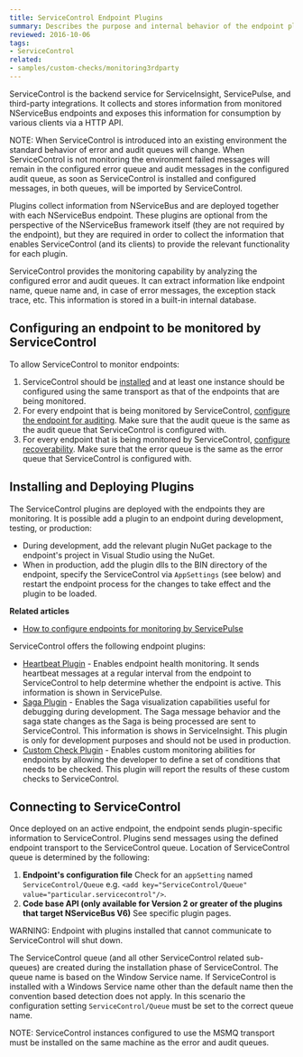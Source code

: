```yaml
---
title: ServiceControl Endpoint Plugins
summary: Describes the purpose and internal behavior of the endpoint plugins used by ServiceControl
reviewed: 2016-10-06
tags:
- ServiceControl
related:
- samples/custom-checks/monitoring3rdparty
---
```


ServiceControl is the backend service for ServiceInsight, ServicePulse, and third-party integrations. It collects and stores information from monitored NServiceBus endpoints and exposes this information for consumption by various clients via a HTTP API.

NOTE: When ServiceControl is introduced into an existing environment the standard behavior of error and audit queues will change. When ServiceControl is not monitoring the environment failed messages will remain in the configured error queue and audit messages in the configured audit queue, as soon as ServiceControl is installed and configured messages, in both queues, will be imported by ServiceControl.

Plugins collect information from NServiceBus and are deployed together with each NServiceBus endpoint. These plugins are optional from the perspective of the NServiceBus framework itself (they are not required by the endpoint), but they are required in order to collect the information that enables ServiceControl (and its clients) to provide the relevant functionality for each plugin.

ServiceControl provides the monitoring capability by analyzing the configured error and audit queues. It can extract information like endpoint name, queue name and, in case of error messages, the exception stack trace, etc. This information is stored in a built-in internal database.


## Configuring an endpoint to be monitored by ServiceControl

To allow ServiceControl to monitor endpoints:

 1. ServiceControl should be [installed](/servicecontrol/installation.md) and at least one instance should be configured using the same transport as that of the endpoints that are being monitored.
 2. For every endpoint that is being monitored by ServiceControl, [configure the endpoint for auditing](/nservicebus/operations/auditing.md#configuring-auditing). Make sure that the audit queue is the same as the audit queue that ServiceControl is configured with.
 3. For every endpoint that is being monitored by ServiceControl, [configure recoverability](/nservicebus/recoverability/). Make sure that the error queue is the same as the error queue that ServiceControl is configured with.


## Installing and Deploying Plugins

The ServiceControl plugins are deployed with the endpoints they are monitoring. It is possible add a plugin to an endpoint during development, testing, or production:

* During development, add the relevant plugin NuGet package to the endpoint's project in Visual Studio using the NuGet.
* When in production, add the plugin dlls to the BIN directory of the endpoint, specify the ServiceControl via `AppSettings` (see below)  and restart the endpoint process for the changes to take effect and the plugin to be loaded.

**Related articles**

- [How to configure endpoints for monitoring by ServicePulse](/servicepulse/how-to-configure-endpoints-for-monitoring.md)

ServiceControl offers the following endpoint plugins:
- [Heartbeat Plugin](heartbeat.md) - Enables endpoint health monitoring. It sends heartbeat messages at a regular interval from the endpoint to ServiceControl to help determine whether the endpoint is active. This information is shown in ServicePulse.
- [Saga Plugin](saga-audit.md) - Enables the Saga visualization capabilities useful for debugging during development. The Saga message behavior and the saga state changes as the Saga is being processed are sent to ServiceControl. This information is shows in ServiceInsight. This plugin is only for development purposes and should not be used in production.
- [Custom Check Plugin](custom-checks.md) - Enables custom monitoring abilities for endpoints by allowing the developer to define a set of conditions that needs to be checked. This plugin will report the results of these custom checks to ServiceControl.


## Connecting to ServiceControl

Once deployed on an active endpoint, the endpoint sends plugin-specific information to ServiceControl. Plugins send messages using the defined endpoint transport to the ServiceControl queue. Location of ServiceControl queue is determined by the following:

1. **Endpoint's configuration file**
   Check for an `appSetting` named `ServiceControl/Queue` e.g. `<add key="ServiceControl/Queue" value="particular.servicecontrol"/>`.
2. **Code base API (only available for Version 2 or greater of the plugins that target NServiceBus V6)**
   See specific plugin pages.

WARNING: Endpoint with plugins installed that cannot communicate to ServiceControl will shut down.

The ServiceControl queue (and all other ServiceControl related sub-queues) are created during the installation phase of ServiceControl. The queue name is based on the Window Service name. If ServiceControl is installed with a Windows Service name other than the default name then the convention based detection does not apply. In this scenario the configuration setting `ServiceControl/Queue` must be set to the correct queue name.

NOTE: ServiceControl instances configured to use the MSMQ transport must be installed on the same machine as the error and audit queues.
